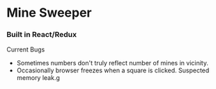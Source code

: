 # Mine Sweeper

### Built in React/Redux

Current Bugs
* Sometimes numbers don't truly reflect number of mines in vicinity.
* Occasionally browser freezes when a square is clicked. Suspected memory leak.g